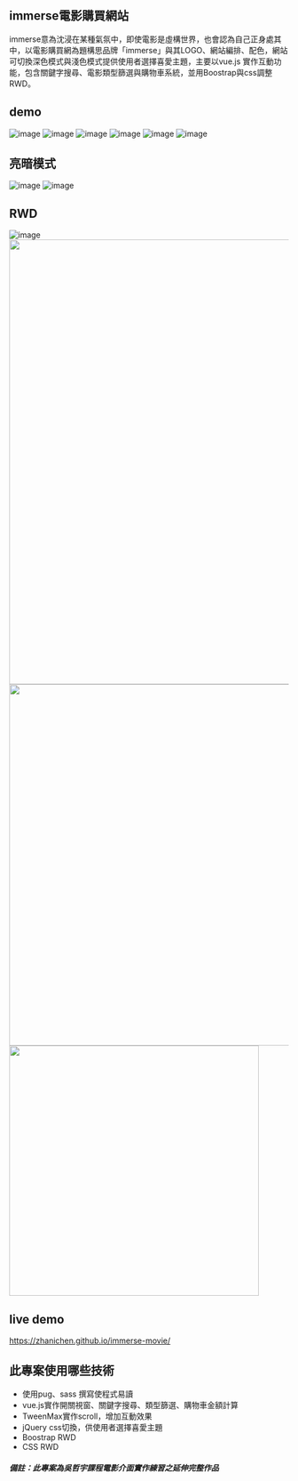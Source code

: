 ## immerse電影購買網站
immerse意為沈浸在某種氣氛中，即使電影是虛構世界，也會認為自己正身處其中，以電影購買網為題構思品牌「immerse」與其LOGO、網站編排、配色，網站可切換深色模式與淺色模式提供使用者選擇喜愛主題，主要以vue.js 實作互動功能，包含關鍵字搜尋、電影類型篩選與購物車系統，並用Boostrap與css調整RWD。

## demo
![image](https://github.com/zhanichen/immerse-movie/blob/main/README-pic/demo/title_video.png?raw=true)
![image](https://github.com/zhanichen/immerse-movie/blob/main/README-pic/demo/hot_movies.png?raw=true)
![image](https://github.com/zhanichen/immerse-movie/blob/main/README-pic/demo/movies.png?raw=true)
![image](https://github.com/zhanichen/immerse-movie/blob/main/README-pic/demo/more%20movies.png?raw=true)
![image](https://github.com/zhanichen/immerse-movie/blob/main/README-pic/demo/introduce.png?raw=true)
![image](https://github.com/zhanichen/immerse-movie/blob/main/README-pic/demo/cart.png?raw=true)

## 亮暗模式    
![image](https://github.com/zhanichen/immerse-movie/blob/main/README-pic/dark&light/dark.png?raw=true)
![image](https://github.com/zhanichen/immerse-movie/blob/main/README-pic/dark&light/light.png?raw=true)

## RWD 
![image](https://github.com/zhanichen/immerse-movie/blob/main/README-pic/RWD/lg.png?raw=true)
<img src="https://github.com/zhanichen/immerse-movie/blob/main/README-pic/RWD/md.png?raw=true" width="800" height="auto"/><br/>
<img src="https://github.com/zhanichen/immerse-movie/blob/main/README-pic/RWD/sm.png?raw=true" width="650" height="auto"/><br/>
<img src="https://github.com/zhanichen/immerse-movie/blob/main/README-pic/RWD/xs.png?raw=true" width="450" height="auto"/><br/>

## live demo
https://zhanichen.github.io/immerse-movie/

## 此專案使用哪些技術
* 使用pug、sass 撰寫使程式易讀
* vue.js實作開關視窗、關鍵字搜尋、類型篩選、購物車金額計算
* TweenMax實作scroll，增加互動效果
* jQuery css切換，供使用者選擇喜愛主題
* Boostrap RWD
* CSS RWD



##### 備註：此專案為吳哲宇課程電影介面實作練習之延伸完整作品

